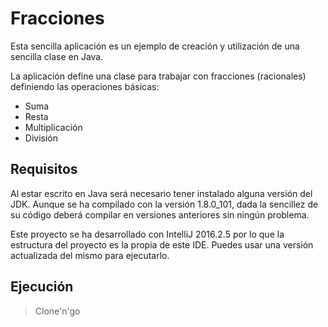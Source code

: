 # Fracciones

Esta sencilla aplicación es un ejemplo de creación y utilización de una sencilla clase 
en Java.

La aplicación define una clase para trabajar con fracciones (racionales) definiendo las 
operaciones básicas:

- Suma
- Resta
- Multiplicación
- División

## Requisitos

Al estar escrito en Java será necesario tener instalado alguna versión del JDK. Aunque 
se ha compilado con la versión 1.8.0_101, dada la sencillez de su código deberá compilar
en versiones anteriores sin ningún problema.

Este proyecto se ha desarrollado con IntelliJ 2016.2.5 por lo que la estructura del
proyecto es la propia de este IDE. Puedes usar una versión actualizada del mismo para
ejecutarlo.

## Ejecución

> Clone'n'go
